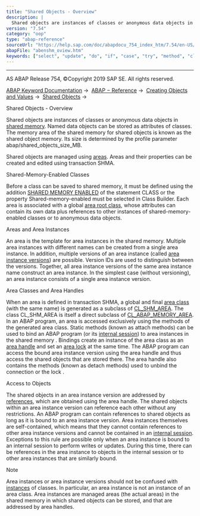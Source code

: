```yaml
---
title: "Shared Objects - Overview"
description: |
  Shared objects are instances of classes or anonymous data objects in shared memory(https://help.sap.com/doc/abapdocu_754_index_htm/7.54/en-US/abenshared_memory_glosry.htm 'Glossary Entry'). Named data objects can be stored as attributes of classes. The memory area of the shared memory for shared o
version: "7.54"
category: "oop"
type: "abap-reference"
sourceUrl: "https://help.sap.com/doc/abapdocu_754_index_htm/7.54/en-US/abenshm_oview.htm"
abapFile: "abenshm_oview.htm"
keywords: ["select", "update", "do", "if", "case", "try", "method", "class", "data", "abenshm", "oview"]
---
```


* * *

AS ABAP Release 754, ©Copyright 2019 SAP SE. All rights reserved.

[ABAP Keyword Documentation](https://help.sap.com/doc/abapdocu_754_index_htm/7.54/en-US/abenabap.htm) →  [ABAP − Reference](https://help.sap.com/doc/abapdocu_754_index_htm/7.54/en-US/abenabap_reference.htm) →  [Creating Objects and Values](https://help.sap.com/doc/abapdocu_754_index_htm/7.54/en-US/abencreate_objects.htm) →  [Shared Objects](https://help.sap.com/doc/abapdocu_754_index_htm/7.54/en-US/abenabap_shared_objects.htm) → 

Shared Objects - Overview

Shared objects are instances of classes or anonymous data objects in [shared memory](https://help.sap.com/doc/abapdocu_754_index_htm/7.54/en-US/abenshared_memory_glosry.htm "Glossary Entry"). Named data objects can be stored as attributes of classes. The memory area of the shared memory for shared objects is known as the shared object memory. Its size is determined by the profile parameter abap/shared\_objects\_size\_MB.

Shared objects are managed using [areas](https://help.sap.com/doc/abapdocu_754_index_htm/7.54/en-US/abenarea_glosry.htm "Glossary Entry"). Areas and their properties can be created and edited using transaction SHMA.

Shared-Memory-Enabled Classes

Before a class can be saved to shared memory, it must be defined using the addition [SHARED MEMORY ENABLED](https://help.sap.com/doc/abapdocu_754_index_htm/7.54/en-US/abapclass_options.htm) of the statement CLASS or the property Shared-memory-enabled must be selected in Class Builder. Each area is associated with a global [area root class](https://help.sap.com/doc/abapdocu_754_index_htm/7.54/en-US/abenroot_data_class_glosry.htm "Glossary Entry"), whose attributes can contain its own data plus references to other instances of shared-memory-enabled classes or to anonymous data objects.

Areas and Area Instances

An area is the template for area instances in the shared memory. Multiple area instances with different names can be created from a single area instance. In addition, multiple versions of an area instance (called [area instance versions](https://help.sap.com/doc/abapdocu_754_index_htm/7.54/en-US/abenarea_instance_version_glosry.htm "Glossary Entry")) are possible. Version IDs are used to distinguish between the versions. Together, all area instance versions of the same area instance name construct an area instance. In the simplest case (without versioning), an area instance consists of a single area instance version.

Area Classes and Area Handles

When an area is defined in transaction SHMA, a global and final [area class](https://help.sap.com/doc/abapdocu_754_index_htm/7.54/en-US/abenshm_area_class.htm) (with the same name) is generated as a subclass of [CL\_SHM\_AREA](https://help.sap.com/doc/abapdocu_754_index_htm/7.54/en-US/abenshm_cl_shm_area.htm). The class CL\_SHM\_AREA is itself a direct subclass of [CL\_ABAP\_MEMORY\_AREA](https://help.sap.com/doc/abapdocu_754_index_htm/7.54/en-US/abenshm_cl_abap_memory_area.htm). In an ABAP program, an area is accessed exclusively using the methods of the generated area class. Static methods (known as attach methods) can be used to bind an ABAP program (or its [internal session](https://help.sap.com/doc/abapdocu_754_index_htm/7.54/en-US/abeninternal_session_glosry.htm "Glossary Entry")) to area instances in the shared memory . Bindings create an instance of the area class as an [area handle](https://help.sap.com/doc/abapdocu_754_index_htm/7.54/en-US/abenarea_handle_glosry.htm "Glossary Entry") and set an [area lock](https://help.sap.com/doc/abapdocu_754_index_htm/7.54/en-US/abenarea_lock_glosry.htm "Glossary Entry") at the same time. The ABAP program can access the bound area instance version using the area handle and thus access the shared objects that are stored there. The area handle also contains the methods (known as detach methods) used to unbind the connection or the lock .

Access to Objects

The shared objects in an area instance version are addressed by [references](https://help.sap.com/doc/abapdocu_754_index_htm/7.54/en-US/abenshm_objects_references.htm), which are obtained using the area handle. The shared objects within an area instance version can reference each other without any restrictions. An ABAP program can contain references to shared objects as long as it is bound to an area instance version. Area instances themselves are self-contained, which means that they cannot contain references to other area instance versions and cannot be contained in an [internal session](https://help.sap.com/doc/abapdocu_754_index_htm/7.54/en-US/abeninternal_session_glosry.htm "Glossary Entry"). Exceptions to this rule are possible only when an area instance is bound to an internal session to perform writes or updates. During this time, there can be references in the area instance to objects in the internal session or to other area instances that are similarly bound.

Note

Area instances or area instance versions should not be confused with [instances](https://help.sap.com/doc/abapdocu_754_index_htm/7.54/en-US/abeninstance_glosry.htm "Glossary Entry") of classes. In particular, an area instance is not an instance of an area class. Area instances are managed areas (the actual areas) in the shared memory in which shared objects can be stored, and that are addressed by area handles.